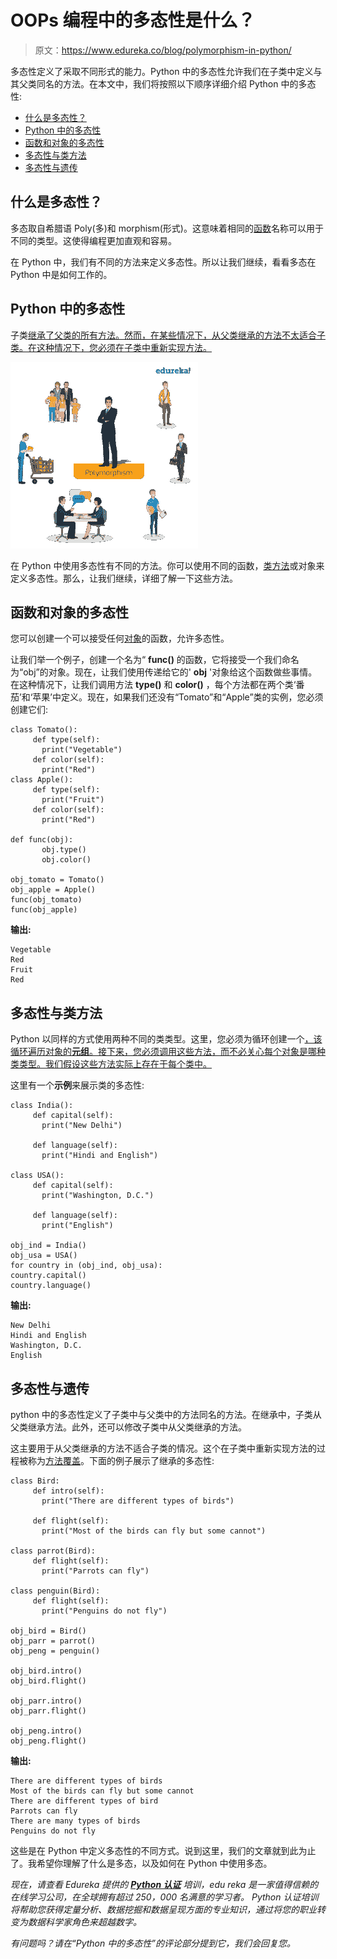 # OOPs 编程中的多态性是什么？

> 原文：<https://www.edureka.co/blog/polymorphism-in-python/>

多态性定义了采取不同形式的能力。Python 中的多态性允许我们在子类中定义与其父类同名的方法。在本文中，我们将按照以下顺序详细介绍 Python 中的多态性:

*   [什么是多态性？](#what)
*   [Python 中的多态性](#polymorphism)
*   [函数和对象的多态性](#function)
*   [多态性与类方法](#class)
*   [多态性与遗传](#inheritance)

## **什么是多态性？**

多态取自希腊语 Poly(多)和 morphism(形式)。这意味着相同的[函数](https://www.edureka.co/blog/python-functions)名称可以用于不同的类型。这使得编程更加直观和容易。

在 Python 中，我们有不同的方法来定义多态性。所以让我们继续，看看多态在 Python 中是如何工作的。

## **Python 中的多态性**

子类[继承了父类的所有方法。然而，在某些情况下，从父类继承的方法不太适合子类。在这种情况下，您必须在子类中重新实现方法。](https://www.edureka.co/blog/python-class/)

![Polymorphism- polymorphism in python-Edureka](img/0f047817c46ef7d9a1472d368b1c6fcf.png)

在 Python 中使用多态性有不同的方法。你可以使用不同的函数，[类方法](https://www.edureka.co/blog/python-class/)或对象来定义多态性。那么，让我们继续，详细了解一下这些方法。

## **函数和对象的多态性**

您可以创建一个可以接受任何[对象](https://www.edureka.co/blog/python-class/#Objects)的函数，允许多态性。

让我们举一个例子，创建一个名为“ **func()** 的函数，它将接受一个我们命名为“obj”的对象。现在，让我们使用传递给它的' **obj** '对象给这个函数做些事情。在这种情况下，让我们调用方法 **type()** 和 **color()** ，每个方法都在两个类‘番茄’和‘苹果’中定义。现在，如果我们还没有“Tomato”和“Apple”类的实例，您必须创建它们:

```
class Tomato(): 
     def type(self): 
       print("Vegetable") 
     def color(self):
       print("Red") 
class Apple(): 
     def type(self): 
       print("Fruit") 
     def color(self): 
       print("Red") 

def func(obj): 
       obj.type() 
       obj.color()

obj_tomato = Tomato() 
obj_apple = Apple() 
func(obj_tomato) 
func(obj_apple)
```

**输出:**

```
Vegetable
Red
Fruit
Red
```

## **多态性与类方法**

Python 以同样的方式使用两种不同的类类型。这里，您必须为循环创建一个[，该循环遍历对象的**元组**。接下来，您必须调用这些方法，而不必关心每个对象是哪种类类型。我们假设这些方法实际上存在于每个类中。](https://www.edureka.co/blog/videos/python-loops/)

这里有一个**示例**来展示类的多态性:

```
class India():
     def capital(self):
       print("New Delhi")

     def language(self):
       print("Hindi and English")

class USA():
     def capital(self):
       print("Washington, D.C.")

     def language(self):
       print("English")

obj_ind = India()
obj_usa = USA()
for country in (obj_ind, obj_usa):
country.capital()
country.language()
```

**输出:**

```
New Delhi
Hindi and English
Washington, D.C.
English
```

## **多态性与遗传**

python 中的多态性定义了子类中与父类中的方法同名的方法。在继承中，子类从父类继承方法。此外，还可以修改子类中从父类继承的方法。

这主要用于从父类继承的方法不适合子类的情况。这个在子类中重新实现方法的过程被称为[方法覆盖](https://www.edureka.co/blog/method-overloading-and-overriding-in-java/)。下面的例子展示了继承的多态性:

```
class Bird:
     def intro(self):
       print("There are different types of birds")

     def flight(self):
       print("Most of the birds can fly but some cannot")

class parrot(Bird):
     def flight(self):
       print("Parrots can fly")

class penguin(Bird):
     def flight(self):
       print("Penguins do not fly")

obj_bird = Bird()
obj_parr = parrot()
obj_peng = penguin()

obj_bird.intro()
obj_bird.flight()

obj_parr.intro()
obj_parr.flight()

obj_peng.intro()
obj_peng.flight()

```

**输出:**

```
There are different types of birds
Most of the birds can fly but some cannot
There are different types of bird
Parrots can fly
There are many types of birds
Penguins do not fly
```

这些是在 Python 中定义多态性的不同方式。说到这里，我们的文章就到此为止了。我希望你理解了什么是多态，以及如何在 Python 中使用多态。

*现在，请查看 Edureka 提供的 [**Python 认证**](https://www.edureka.co/python-programming-certification-training) 培训，edu reka 是一家值得信赖的在线学习公司，在全球拥有超过 250，000 名满意的学习者。* *Python 认证培训将帮助您获得定量分析、数据挖掘和数据呈现方面的专业知识，通过将您的职业转变为数据科学家角色来超越数字。*

*有问题吗？请在“Python 中的多态性”的评论部分提到它，我们会回复您。*